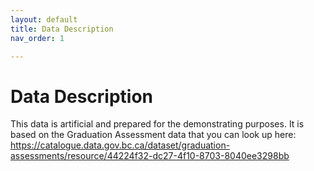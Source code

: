 ```yaml
---
layout: default
title: Data Description
nav_order: 1

---
```


# Data Description

This data is artificial and prepared for the demonstrating purposes. It is based on the Graduation Assessment data that you can look up here: https://catalogue.data.gov.bc.ca/dataset/graduation-assessments/resource/44224f32-dc27-4f10-8703-8040ee3298bb
